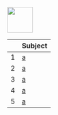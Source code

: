 <img src="https://img.shields.io/badge/-3_Operator Statements%20-blue" height=60px>

|     |  Subject           |
|:---:|:------------------------------| 
|  1  |[a](#-)   | 
|  2  |[a](#-)   | 
|  3  |[a](#-)   | 
|  4  |[a](#-)   | 
|  5  |[a](#-)   | 

